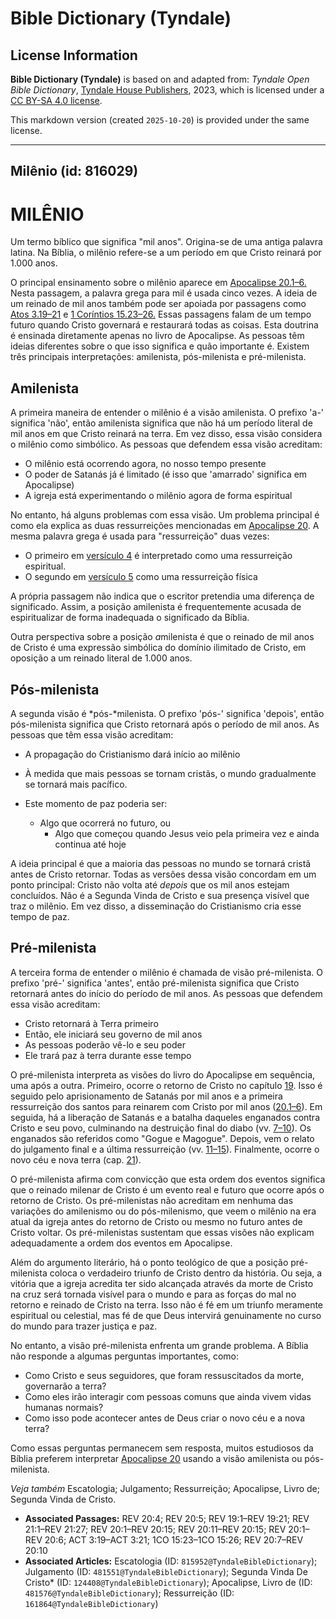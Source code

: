 # Bible Dictionary (Tyndale)

## License Information

**Bible Dictionary (Tyndale)** is based on and adapted from: _Tyndale Open Bible Dictionary_, [Tyndale House Publishers](https://tyndaleopenresources.com/), 2023, which is licensed under a [CC BY-SA 4.0 license](https://creativecommons.org/licenses/by-sa/4.0/legalcode.en).

This markdown version (created `2025-10-20`) is provided under the same license.



--------------------------------

## Milênio (id: 816029)

MILÊNIO
=======

Um termo bíblico que significa "mil anos". Origina\-se de uma antiga palavra latina. Na Bíblia, o milênio refere\-se a um período em que Cristo reinará por 1\.000 anos.

O principal ensinamento sobre o milênio aparece em [Apocalipse 20\.1–6\.](https://ref.ly/Rev20:1-Rev20:6) Nesta passagem, a palavra grega para mil é usada cinco vezes. A ideia de um reinado de mil anos também pode ser apoiada por passagens como [Atos 3\.19–21](https://ref.ly/Acts3:19-Acts3:21) e [1 Coríntios 15\.23–26\.](https://ref.ly/1Cor15:23-1Cor15:26) Essas passagens falam de um tempo futuro quando Cristo governará e restaurará todas as coisas. Esta doutrina é ensinada diretamente apenas no livro de Apocalipse. As pessoas têm ideias diferentes sobre o que isso significa e quão importante é. Existem três principais interpretações: amilenista, pós\-milenista e pré\-milenista.

Amilenista
----------

A primeira maneira de entender o milênio é a visão amilenista. O prefixo 'a\-' significa 'não', então amilenista significa que não há um período literal de mil anos em que Cristo reinará na terra. Em vez disso, essa visão considera o milênio como simbólico. As pessoas que defendem essa visão acreditam:

* O milênio está ocorrendo agora, no nosso tempo presente
* O poder de Satanás já é limitado (é isso que 'amarrado' significa em Apocalipse)
* A igreja está experimentando o milênio agora de forma espiritual

No entanto, há alguns problemas com essa visão. Um problema principal é como ela explica as duas ressurreições mencionadas em [Apocalipse 20](https://ref.ly/Rev20:1-Rev20:15). A mesma palavra grega é usada para "ressurreição" duas vezes:

* O primeiro em [versículo 4](https://ref.ly/Rev20:4) é interpretado como uma ressurreição espiritual.
* O segundo em [versículo 5](https://ref.ly/Rev20:5) como uma ressurreição física

A própria passagem não indica que o escritor pretendia uma diferença de significado. Assim, a posição amilenista é frequentemente acusada de espiritualizar de forma inadequada o significado da Bíblia.

Outra perspectiva sobre a posição *a*milenista é que o reinado de mil anos de Cristo é uma expressão simbólica do domínio ilimitado de Cristo, em oposição a um reinado literal de 1\.000 anos.

Pós\-milenista
--------------

A segunda visão é *pós\-*milenista. O prefixo 'pós\-' significa 'depois', então pós\-milenista significa que Cristo retornará após o período de mil anos. As pessoas que têm essa visão acreditam:

* A propagação do Cristianismo dará início ao milênio
* À medida que mais pessoas se tornam cristãs, o mundo gradualmente se tornará mais pacífico.
* Este momento de paz poderia ser:

    + Algo que ocorrerá no futuro, ou
        + Algo que começou quando Jesus veio pela primeira vez e ainda continua até hoje

A ideia principal é que a maioria das pessoas no mundo se tornará cristã antes de Cristo retornar. Todas as versões dessa visão concordam em um ponto principal: Cristo não volta até *depois* que os mil anos estejam concluídos. Não é a Segunda Vinda de Cristo e sua presença visível que traz o milênio. Em vez disso, a disseminação do Cristianismo cria esse tempo de paz.

Pré\-milenista
--------------

A terceira forma de entender o milênio é chamada de visão pré\-milenista. O prefixo 'pré\-' significa 'antes', então pré\-milenista significa que Cristo retornará antes do início do período de mil anos. As pessoas que defendem essa visão acreditam:

* Cristo retornará à Terra primeiro
* Então, ele iniciará seu governo de mil anos
* As pessoas poderão vê\-lo e seu poder
* Ele trará paz à terra durante esse tempo

O pré\-milenista interpreta as visões do livro do Apocalipse em sequência, uma após a outra. Primeiro, ocorre o retorno de Cristo no capítulo [19](https://ref.ly/Rev19:1-Rev19:21). Isso é seguido pelo aprisionamento de Satanás por mil anos e a primeira ressurreição dos santos para reinarem com Cristo por mil anos ([20\.1–6](https://ref.ly/Rev20:1-Rev20:6)). Em seguida, há a liberação de Satanás e a batalha daqueles enganados contra Cristo e seu povo, culminando na destruição final do diabo (vv. [7–10](https://ref.ly/Rev20:7-Rev20:10)). Os enganados são referidos como "Gogue e Magogue". Depois, vem o relato do julgamento final e a última ressurreição (vv. [11–15](https://ref.ly/Rev20:11-Rev20:15)). Finalmente, ocorre o novo céu e nova terra (cap. [21](https://ref.ly/Rev21:1-Rev21:27)).

O pré\-milenista afirma com convicção que esta ordem dos eventos significa que o reinado milenar de Cristo é um evento real e futuro que ocorre após o retorno de Cristo. Os pré\-milenistas não acreditam em nenhuma das variações do amilenismo ou do pós\-milenismo, que veem o milênio na era atual da igreja antes do retorno de Cristo ou mesmo no futuro antes de Cristo voltar. Os pré\-milenistas sustentam que essas visões não explicam adequadamente a ordem dos eventos em Apocalipse.

Além do argumento literário, há o ponto teológico de que a posição pré\-milenista coloca o verdadeiro triunfo de Cristo dentro da história. Ou seja, a vitória que a igreja acredita ter sido alcançada através da morte de Cristo na cruz será tornada visível para o mundo e para as forças do mal no retorno e reinado de Cristo na terra. Isso não é fé em um triunfo meramente espiritual ou celestial, mas fé de que Deus intervirá genuinamente no curso do mundo para trazer justiça e paz.

No entanto, a visão pré\-milenista enfrenta um grande problema. A Bíblia não responde a algumas perguntas importantes, como:

* Como Cristo e seus seguidores, que foram ressuscitados da morte, governarão a terra?
* Como eles irão interagir com pessoas comuns que ainda vivem vidas humanas normais?
* Como isso pode acontecer antes de Deus criar o novo céu e a nova terra?

Como essas perguntas permanecem sem resposta, muitos estudiosos da Bíblia preferem interpretar [Apocalipse 20](https://ref.ly/Rev20:1-Rev20:15) usando a visão amilenista ou pós\-milenista.

*Veja também* Escatologia; Julgamento; Ressurreição; Apocalipse, Livro de; Segunda Vinda de Cristo.

* **Associated Passages:** REV 20:4; REV 20:5; REV 19:1–REV 19:21; REV 21:1–REV 21:27; REV 20:1–REV 20:15; REV 20:11–REV 20:15; REV 20:1–REV 20:6; ACT 3:19–ACT 3:21; 1CO 15:23–1CO 15:26; REV 20:7–REV 20:10
* **Associated Articles:** Escatologia (ID: `815952@TyndaleBibleDictionary`); Julgamento (ID: `481551@TyndaleBibleDictionary`); Segunda Vinda De Cristo* (ID: `124408@TyndaleBibleDictionary`); Apocalipse, Livro de (ID: `481576@TyndaleBibleDictionary`); Ressurreição (ID: `161864@TyndaleBibleDictionary`)

